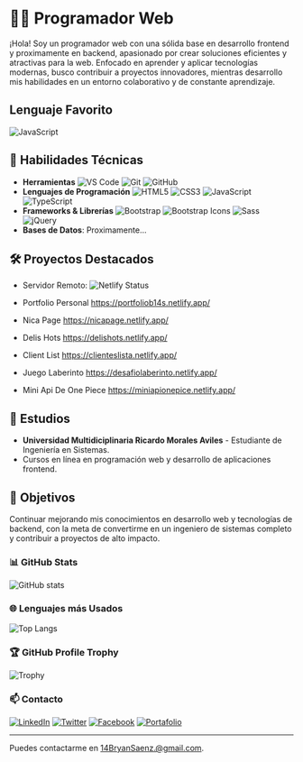 # 👨‍💻 Programador Web

¡Hola! Soy un programador web con una sólida base en desarrollo frontend y proximamente en backend, apasionado por crear soluciones eficientes y atractivas para la web. Enfocado en aprender y aplicar tecnologías modernas, busco contribuir a proyectos innovadores, mientras desarrollo mis habilidades en un entorno colaborativo y de constante aprendizaje.

## **Lenguaje Favorito**
![JavaScript](https://img.shields.io/badge/JavaScript-F7DF1E?style=for-the-badge&logo=javascript&logoColor=black)


## 💼 Habilidades Técnicas

- **Herramientas** 
![VS Code](https://img.shields.io/badge/VS%20Code-007ACC?style=for-the-badge&logo=visual-studio-code&logoColor=white)
![Git](https://img.shields.io/badge/Git-F05032?style=for-the-badge&logo=git&logoColor=white)
![GitHub](https://img.shields.io/badge/GitHub-181717?style=for-the-badge&logo=github&logoColor=white)
- **Lenguajes de Programación** 
![HTML5](https://img.shields.io/badge/HTML5-E34F26?style=for-the-badge&logo=html5&logoColor=white)
![CSS3](https://img.shields.io/badge/CSS3-1572B6?style=for-the-badge&logo=css3&logoColor=white)
![JavaScript](https://img.shields.io/badge/JavaScript-F7DF1E?style=for-the-badge&logo=javascript&logoColor=black)
![TypeScript](https://img.shields.io/badge/TypeScript-007ACC?style=for-the-badge&logo=typescript&logoColor=white)
- **Frameworks & Librerías** 
![Bootstrap](https://img.shields.io/badge/Bootstrap-7952B3?style=for-the-badge&logo=bootstrap&logoColor=white)
![Bootstrap Icons](https://img.shields.io/badge/Bootstrap%20Icons-563D7C?style=for-the-badge&logo=bootstrap&logoColor=white)
![Sass](https://img.shields.io/badge/Sass-CC6699?style=for-the-badge&logo=sass&logoColor=white)
![jQuery](https://img.shields.io/badge/jQuery-0769AD?style=for-the-badge&logo=jquery&logoColor=white)
- **Bases de Datos**: Proximamente...

## 🛠️ Proyectos Destacados
- Servidor Remoto:
![Netlify Status](https://api.netlify.com/api/v1/badges/959afa73-f5f1-43f0-94e4-bfc4adade78d/deploy-status)

- Portfolio Personal
https://portfoliob14s.netlify.app/

- Nica Page
https://nicapage.netlify.app/

- Delis Hots
https://delishots.netlify.app/

- Client List
https://clienteslista.netlify.app/

- Juego Laberinto
https://desafiolaberinto.netlify.app/

- Mini Api De One Piece
https://miniapionepice.netlify.app/

## 🏫 Estudios

- **Universidad Multidiciplinaria Ricardo Morales Aviles** - Estudiante de Ingeniería en Sistemas.
- Cursos en línea en programación web y desarrollo de aplicaciones frontend.

## 🌱 Objetivos

Continuar mejorando mis conocimientos en desarrollo web y tecnologías de backend, con la meta de convertirme en un ingeniero de sistemas completo y contribuir a proyectos de alto impacto.

### 📊 GitHub Stats
![GitHub stats](https://github-readme-stats.vercel.app/api?username=Bryan14Saenz&show_icons=true&theme=onedark)

### 🌐 Lenguajes más Usados
![Top Langs](https://github-readme-stats.vercel.app/api/top-langs/?username=Bryan14Saenz&layout=compact&theme=onedark)

### 🏆 GitHub Profile Trophy
![Trophy](https://github-profile-trophy.vercel.app/?username=Bryan14Saenz&theme=onedark&column=3)

### 📫 Contacto

[![LinkedIn](https://img.shields.io/badge/LinkedIn-0077B5?style=for-the-badge&logo=linkedin&logoColor=white)](https://www.linkedin.com/in/14bryansaenz/)
[![Twitter](https://img.shields.io/badge/Twitter-1DA1F2?style=for-the-badge&logo=twitter&logoColor=white)](https://twitter.com/14bryansaenz)
[![Facebook](https://img.shields.io/badge/Facebook-1877F2?style=for-the-badge&logo=facebook&logoColor=white)](https://www.facebook.com/14BryanSaenz)
[![Portafolio](https://img.shields.io/badge/Portafolio-000000?style=for-the-badge&logo=google-chrome&logoColor=white)](https://portfoliob14s.netlify.app/)

---

Puedes contactarme en 14BryanSaenz.@gmail.com.
